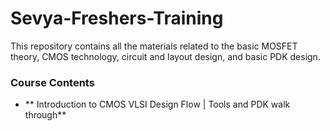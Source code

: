 # Sevya-Freshers-Training
This repository contains all the materials related to the basic MOSFET theory, CMOS technology, circuit and layout design, and basic PDK design.

### Course Contents
- ** Introduction to CMOS VLSI Design Flow | Tools and PDK walk through**
